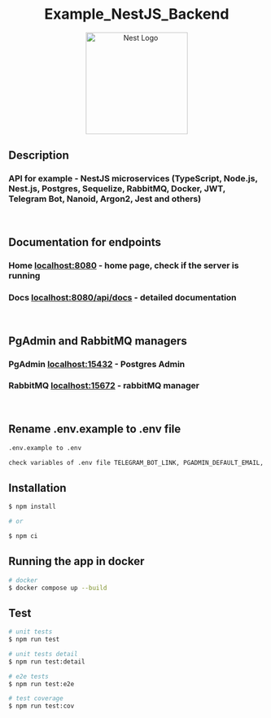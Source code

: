 <h1 align="center">Example_NestJS_Backend</h1>

<p align="center">
  <img src="https://nestjs.com/img/logo-small.svg" width="200" alt="Nest Logo" />
</p>

[circleci-image]: https://img.shields.io/circleci/build/github/nestjs/nest/master?token=abc123def456
[circleci-url]: https://circleci.com/gh/nestjs/nest

## Description
<h3>API for example - NestJS microservices (TypeScript, Node.js, Nest.js, Postgres, Sequelize, RabbitMQ, Docker, JWT, Telegram Bot, Nanoid, Argon2, Jest and others)</h3>

</br>

## Documentation for endpoints
<h3>Home <a href="http://localhost:8080/" target="blank">localhost:8080</a> - home page, check if the server is running</h3>
<h3>Docs <a href="http://localhost:8080/api/docs" target="blank">localhost:8080/api/docs</a> - detailed documentation</h3>

</br>

## PgAdmin and RabbitMQ managers
<h3>PgAdmin <a href="http://localhost:15432/" target="blank">localhost:15432</a> - Postgres Admin</h3>
<h3>RabbitMQ <a href="http://localhost:15672/" target="blank">localhost:15672</a> - rabbitMQ manager</h3>

</br>

## Rename .env.example to .env file

```bash
.env.example to .env 

```

```bash
check variables of .env file TELEGRAM_BOT_LINK, PGADMIN_DEFAULT_EMAIL, PGADMIN_DEFAULT_PASSWORD and others
```

## Installation

```bash
$ npm install

# or

$ npm ci
```

## Running the app in docker

```bash
# docker
$ docker compose up --build

```

## Test

```bash
# unit tests
$ npm run test

# unit tests detail
$ npm run test:detail

# e2e tests
$ npm run test:e2e

# test coverage
$ npm run test:cov
```
